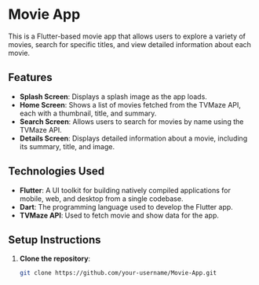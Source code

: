 # Movie App

This is a Flutter-based movie app that allows users to explore a variety of movies, search for specific titles, and view detailed information about each movie.

## Features

- **Splash Screen**: Displays a splash image as the app loads.
- **Home Screen**: Shows a list of movies fetched from the TVMaze API, each with a thumbnail, title, and summary.
- **Search Screen**: Allows users to search for movies by name using the TVMaze API.
- **Details Screen**: Displays detailed information about a movie, including its summary, title, and image.

## Technologies Used

- **Flutter**: A UI toolkit for building natively compiled applications for mobile, web, and desktop from a single codebase.
- **Dart**: The programming language used to develop the Flutter app.
- **TVMaze API**: Used to fetch movie and show data for the app.

## Setup Instructions

1. **Clone the repository**:
   ```bash
   git clone https://github.com/your-username/Movie-App.git

